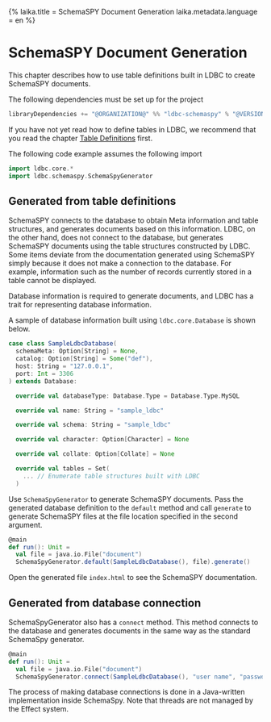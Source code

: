 {%
laika.title = SchemaSPY Document Generation
laika.metadata.language = en
%}

# SchemaSPY Document Generation

This chapter describes how to use table definitions built in LDBC to create SchemaSPY documents.

The following dependencies must be set up for the project

```scala
libraryDependencies += "@ORGANIZATION@" %% "ldbc-schemaspy" % "@VERSION@"
```

If you have not yet read how to define tables in LDBC, we recommend that you read the chapter [Table Definitions](/en/01-Table-Definitions.md) first.

The following code example assumes the following import

```scala 3
import ldbc.core.*
import ldbc.schemaspy.SchemaSpyGenerator
```

## Generated from table definitions

SchemaSPY connects to the database to obtain Meta information and table structures, and generates documents based on this information. LDBC, on the other hand, does not connect to the database, but generates SchemaSPY documents using the table structures constructed by LDBC.
Some items deviate from the documentation generated using SchemaSPY simply because it does not make a connection to the database. For example, information such as the number of records currently stored in a table cannot be displayed.

Database information is required to generate documents, and LDBC has a trait for representing database information.

A sample of database information built using `ldbc.core.Database` is shown below.

```scala 3
case class SampleLdbcDatabase(
  schemaMeta: Option[String] = None,
  catalog: Option[String] = Some("def"),
  host: String = "127.0.0.1",
  port: Int = 3306
) extends Database:

  override val databaseType: Database.Type = Database.Type.MySQL

  override val name: String = "sample_ldbc"

  override val schema: String = "sample_ldbc"

  override val character: Option[Character] = None

  override val collate: Option[Collate] = None

  override val tables = Set(
    ... // Enumerate table structures built with LDBC
  )
```

Use `SchemaSpyGenerator` to generate SchemaSPY documents. Pass the generated database definition to the `default` method and call `generate` to generate SchemaSPY files at the file location specified in the second argument.

```scala 3
@main
def run(): Unit =
  val file = java.io.File("document")
  SchemaSpyGenerator.default(SampleLdbcDatabase(), file).generate()
```

Open the generated file `index.html` to see the SchemaSPY documentation.

## Generated from database connection

SchemaSpyGenerator also has a `connect` method. This method connects to the database and generates documents in the same way as the standard SchemaSpy generator.

```scala 3
@main
def run(): Unit =
  val file = java.io.File("document")
  SchemaSpyGenerator.connect(SampleLdbcDatabase(), "user name", "password" file).generate()
```

The process of making database connections is done in a Java-written implementation inside SchemaSpy. Note that threads are not managed by the Effect system.
